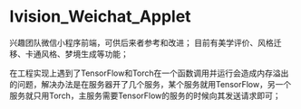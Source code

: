 # Ivision_Weichat_Applet
兴趣团队微信小程序前端，可供后来者参考和改进；
目前有美学评价、风格迁移、卡通风格、梦境生成等功能；

在工程实现上遇到了TensorFlow和Torch在一个函数调用并运行会造成内存溢出的问题，解决办法是在服务器开了几个服务，某个服务就用TensorFlow，另一个服务就只用Torch，主服务需要TensorFlow的服务的时候向其发送请求即可；
